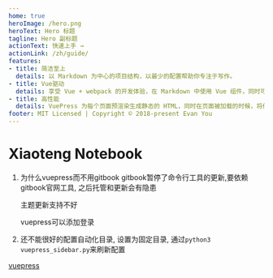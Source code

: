 ```yaml
---
home: true
heroImage: /hero.png
heroText: Hero 标题
tagline: Hero 副标题
actionText: 快速上手 →
actionLink: /zh/guide/
features:
- title: 简洁至上
  details: 以 Markdown 为中心的项目结构，以最少的配置帮助你专注于写作。
- title: Vue驱动
  details: 享受 Vue + webpack 的开发体验，在 Markdown 中使用 Vue 组件，同时可以使用 Vue 来开发自定义主题。
- title: 高性能
  details: VuePress 为每个页面预渲染生成静态的 HTML，同时在页面被加载的时候，将作为 SPA 运行。
footer: MIT Licensed | Copyright © 2018-present Evan You
---
```


# Xiaoteng Notebook

1. 为什么vuepress而不用gitbook
    gitbook暂停了命令行工具的更新,要依赖gitbook官网工具, 之后托管和更新会有隐患

    主题更新支持不好

    vuepress可以添加登录

2. 还不能很好的配置自动化目录, 设置为固定目录, 通过`python3 vuepress_sidebar.py`来刷新配置

[vuepress](vuepress/README.md)
